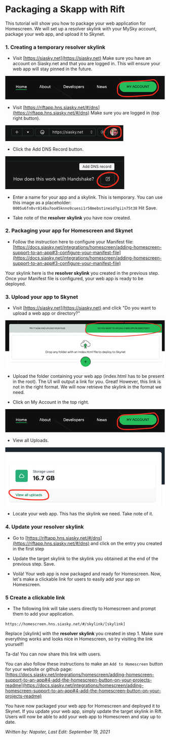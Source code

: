 # Packaging a Skapp with Rift

This tutorial will show you how to package your web application for Homescreen.
We will set up a resolver skylink with your MySky account, package your web app, and upload it to Skynet.

### 1. Creating a temporary resolver skylink

* Visit [https://siasky.net](https://siasky.net)
Make sure you have an account on Siasky.net and that you are logged in. This will ensure your web app will stay pinned in the future.

<img src="/static/assets/packaging-with-rift/3.png">

* Visit [https://riftapp.hns.siasky.net/#/dns](https://riftapp.hns.siasky.net/#/dns)
Make sure you are logged in (top right button).

<img src="/static/assets/packaging-with-rift/1.png">

* Click the Add DNS Record button.

<img src="/static/assets/packaging-with-rift/2.png">

* Enter a name for your app and a skylink. This is temporary. You can use this image as a placeholder: `0005u6fn0vr814bu7oo45knno9cuesi1r58mebstineid7giin75t38`
Hit Save.

* Take note of the **resolver skylink** you have now created.

### 2. Packaging your app for Homescreen and Skynet

* Follow the instruction here to configure your Manifest file:
[https://docs.siasky.net/integrations/homescreen/adding-homescreen-support-to-an-app#3-configure-your-manifest-file](https://docs.siasky.net/integrations/homescreen/adding-homescreen-support-to-an-app#3-configure-your-manifest-file)

Your skylink here is the **resolver skylink** you created in the previous step.
Once your Manifest file is configured, your web app is ready to be deployed.

### 3. Upload your app to Skynet

* Visit [https://siasky.net](https://siasky.net) and click "Do you want to upload a web app or directory?"

<img src="/static/assets/packaging-with-rift/4.png">

* Upload the folder containing your web app (index.html has to be present in the root).
The UI will output a link for you. Great! However, this link is not in the right format. We will now retrieve the skylink in the format we need.

* Click on My Account in the top right.

<img src="/static/assets/packaging-with-rift/3.png">

* View all Uploads.

<img src="/static/assets/packaging-with-rift/5.png">

* Locate your web app. This has the skylink we need. Take note of it.

### 4. Update your resolver skylink

* Go to [https://riftapp.hns.siasky.net/#/dns](https://riftapp.hns.siasky.net/#/dns) and click on the entry you created in the first step

* Update the target skylink to the skylink you obtained at the end of the previous step.
Save.

* Voilà! Your web app is now packaged and ready for Homescreen.
Now, let's make a clickable link for users to easily add your app on Homescreen.

### 5 Create a clickable link

* The following link will take users directly to Homescreen and prompt them to add your application.

`https://homescreen.hns.siasky.net/#/skylink/[skylink]`

Replace [skylink] with the **resolver skylink** you created in step 1.
Make sure everything works and looks nice in Homescreen, so try visiting the link yourself!

Ta-da! You can now share this link with users.

You can also follow these instructions to make an `Add to Homescreen` button for your website or github page:
[https://docs.siasky.net/integrations/homescreen/adding-homescreen-support-to-an-app#4-add-the-homescreen-button-on-your-projects-readme](https://docs.siasky.net/integrations/homescreen/adding-homescreen-support-to-an-app#4-add-the-homescreen-button-on-your-projects-readme)

You have now packaged your web app for Homescreen and deployed it to Skynet. 
If you update your web app, simply update the target skylink in Rift.
Users will now be able to add your web app to Homescreen and stay up to date.

*Written by: Napster, Last Edit: September 19, 2021*
